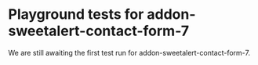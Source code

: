 # Playground tests for addon-sweetalert-contact-form-7
We are still awaiting the first test run for addon-sweetalert-contact-form-7.
